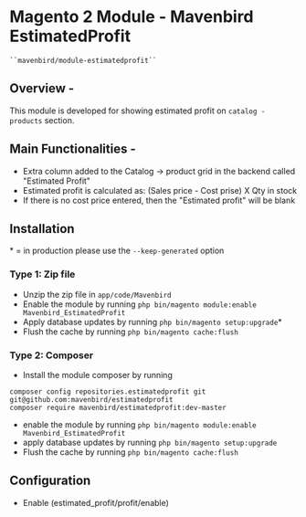 # Magento 2 Module - Mavenbird EstimatedProfit

    ``mavenbird/module-estimatedprofit``

Overview - 
------------
This module is developed for showing estimated profit on `catalog - products` section.

Main Functionalities -
----------------------

* Extra column added to the Catalog -> product grid in the backend called "Estimated Profit"
* Estimated profit is calculated as: (Sales price - Cost prise) X Qty in stock
* If there is no cost price entered, then the "Estimated profit" will be blank

Installation
------------
\* = in production please use the `--keep-generated` option

### Type 1: Zip file

 - Unzip the zip file in `app/code/Mavenbird`
 - Enable the module by running `php bin/magento module:enable Mavenbird_EstimatedProfit`
 - Apply database updates by running `php bin/magento setup:upgrade`\*
 - Flush the cache by running `php bin/magento cache:flush`

### Type 2: Composer

 - Install the module composer by running 
 ```
composer config repositories.estimatedprofit git git@github.com:mavenbird/estimatedprofit 
composer require mavenbird/estimatedprofit:dev-master
```
 - enable the module by running `php bin/magento module:enable Mavenbird_EstimatedProfit`
 - apply database updates by running `php bin/magento setup:upgrade`
 - Flush the cache by running `php bin/magento cache:flush`

Configuration
------------
* Enable (estimated_profit/profit/enable)

